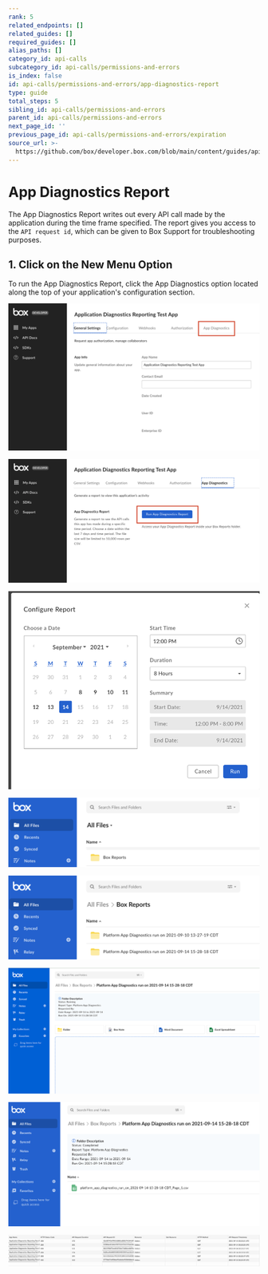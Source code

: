 ```yaml
---
rank: 5
related_endpoints: []
related_guides: []
required_guides: []
alias_paths: []
category_id: api-calls
subcategory_id: api-calls/permissions-and-errors
is_index: false
id: api-calls/permissions-and-errors/app-diagnostics-report
type: guide
total_steps: 5
sibling_id: api-calls/permissions-and-errors
parent_id: api-calls/permissions-and-errors
next_page_id: ''
previous_page_id: api-calls/permissions-and-errors/expiration
source_url: >-
  https://github.com/box/developer.box.com/blob/main/content/guides/api-calls/permissions-and-errors/app-diagnostics-report.md
---
```

# App Diagnostics Report

The App Diagnostics Report writes out every API call made by the application
during the time frame specified. The report gives you access to the
`API request id`, which can be given to Box Support for troubleshooting
purposes.

## 1. Click on the New Menu Option

To run the App Diagnostics Report, click the App Diagnostics option located
along the top of your application's configuration section.

<ImageFrame center shadow>

![New Menu Option](./images/New-Menu-Option.png)

</ImageFrame>

<ImageFrame center shadow>

![App Diagnostic Menu](./images/Menu-Option-Screen.png)

</ImageFrame>

<ImageFrame center shadow>

![Report Options](./images/Report-Option-Screen.png)

</ImageFrame>

<ImageFrame center shadow>

![Box Report Folder](./images/Box-Report-Folder.png)

</ImageFrame>

<ImageFrame center shadow>

![Box Report Folder Contents](./images/Box-Report-Folder-Contents.png)

</ImageFrame>

<ImageFrame center shadow>

![Status Screen](./images/App-Diagnostics-Status.png)

</ImageFrame>

<ImageFrame center shadow>

![Diagnostics Report](./images/Diagnostics-Report.png)

</ImageFrame>

<ImageFrame center shadow>

![Report Details](./images/Report-Details.png)

</ImageFrame>